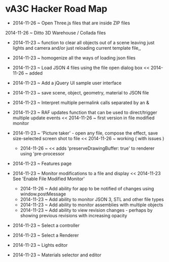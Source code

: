 vA3C Hacker Road Map
===

* 2014-11-26 ~ Open Three.js files that are inside ZIP files

2014-11-26 ~ Ditto 3D Warehouse / Collada files

* 2014-11-23 ~ function to clear all objects out of a scene leaving just lights and camera and/or just reloading current template file,,

* 2014-11-23 ~ homogenize all the ways of loading json files

* 2014-11-23 ~ Load JSON 4 files using the file open dialog box << 2014-11-26 ~ added

* 2014-11-23 ~ Add a jQuery UI sample user interface

* 2014-11-23 ~ save scene, object, geometry, material to JSON file

* 2014-11-23 ~ Interpret multiple permalink calls separated by an &

* 2014-11-23 ~ RAF updates function that can be used to direct/trigger multiple update events << 2014-11-26 ~ first version in file modified monitor

* 2014-11-23 ~ 'Picture taker' - open any file, compose the effect, save size-selected screen shot to file << 2014-11-26 ~ working ( with issues )
	* 2014-11-26 ~ << adds 'preserveDrawingBuffer: true' to renderer using 'pre-processor

* 2014-11-23 ~ Features page

* 2014-11-23 ~ Monitor modifications to a file and display  << 2014-11-23 See 'Enable File Modified Monitor'
	* 2014-11-26 ~ Add ability for app to be notified of changes using window.postMessage
	* 2014-11-23 ~ Add ability to monitor JSON 3, STL and other file types
	* 2014-11-23 ~ Add ability to monitor assemblies with multiple objects
	* 2014-11-23 ~ Add ability to view revision changes - perhaps by showing previous revisions with increasing opacity

* 2014-11-23 ~ Select a controller

* 2014-11-23 ~ Select a Renderer

* 2014-11-23 ~ Lights editor

* 2014-11-23 ~ Materials selector and editor

